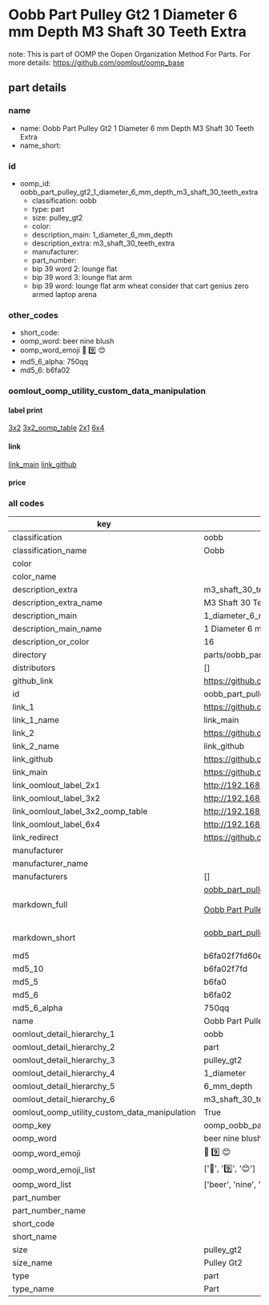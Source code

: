 # Oobb Part Pulley Gt2 1 Diameter 6 mm Depth M3 Shaft 30 Teeth Extra  

note: This is part of OOMP the Oopen Organization Method For Parts. For more details: https://github.com/oomlout/oomp_base

##  part details
  







### name
* name: Oobb Part Pulley Gt2 1 Diameter 6 mm Depth M3 Shaft 30 Teeth Extra
* name_short: 
### id
* oomp_id: oobb_part_pulley_gt2_1_diameter_6_mm_depth_m3_shaft_30_teeth_extra
  * classification: oobb
  * type: part
  * size: pulley_gt2
  * color: 
  * description_main: 1_diameter_6_mm_depth
  * description_extra: m3_shaft_30_teeth_extra
  * manufacturer: 
  * part_number: 
  * bip 39 word 2: lounge flat
  * bip 39 word 3: lounge flat arm
  * bip 39 word: lounge flat arm wheat consider that cart genius zero armed laptop arena

### other_codes
* short_code: 
* oomp_word: beer nine blush
* oomp_word_emoji :beer: :nine: :blush:
* md5_6_alpha: 750qq
* md5_6: b6fa02






### oomlout_oomp_utility_custom_data_manipulation
#### label print
[3x2](http://192.168.1.245:1112/?label=oomp%20750qq)
[3x2_oomp_table](http://192.168.1.108:1112/?label=oomp%20750qq)
[2x1](http://192.168.1.242:1112/?label=oomp%20750qq)
[6x4](http://192.168.1.55:1112/?label=oomp%20750qq)    

#### link

[link_main](https://github.com/oomlout/oomlout_oomp_version_1_messy/tree/main/parts/oobb_part_pulley_gt2_1_diameter_6_mm_depth_m3_shaft_30_teeth_extra) [link_github](https://github.com/oomlout/oomlout_oomp_version_1_messy/tree/main/parts/oobb_part_pulley_gt2_1_diameter_6_mm_depth_m3_shaft_30_teeth_extra)                             

#### price







### all codes 
| key | value |  
| --- | --- |  
| classification | oobb |  
| classification_name | Oobb |  
| color |  |  
| color_name |  |  
| description_extra | m3_shaft_30_teeth_extra |  
| description_extra_name | M3 Shaft 30 Teeth Extra |  
| description_main | 1_diameter_6_mm_depth |  
| description_main_name | 1 Diameter 6 mm Depth |  
| description_or_color | 16 |  
| directory | parts/oobb_part_pulley_gt2_1_diameter_6_mm_depth_m3_shaft_30_teeth_extra |  
| distributors | [] |  
| github_link | https://github.com/oomlout/oomlout_oomp_part_src/tree/main/parts/oobb_part_pulley_gt2_1_diameter_6_mm_depth_m3_shaft_30_teeth_extra |  
| id | oobb_part_pulley_gt2_1_diameter_6_mm_depth_m3_shaft_30_teeth_extra |  
| link_1 | https://github.com/oomlout/oomlout_oomp_version_1_messy/tree/main/parts/oobb_part_pulley_gt2_1_diameter_6_mm_depth_m3_shaft_30_teeth_extra |  
| link_1_name | link_main |  
| link_2 | https://github.com/oomlout/oomlout_oomp_version_1_messy/tree/main/parts/oobb_part_pulley_gt2_1_diameter_6_mm_depth_m3_shaft_30_teeth_extra |  
| link_2_name | link_github |  
| link_github | https://github.com/oomlout/oomlout_oomp_version_1_messy/tree/main/parts/oobb_part_pulley_gt2_1_diameter_6_mm_depth_m3_shaft_30_teeth_extra |  
| link_main | https://github.com/oomlout/oomlout_oomp_version_1_messy/tree/main/parts/oobb_part_pulley_gt2_1_diameter_6_mm_depth_m3_shaft_30_teeth_extra |  
| link_oomlout_label_2x1 | http://192.168.1.242:1112/?label=oomp%20750qq |  
| link_oomlout_label_3x2 | http://192.168.1.245:1112/?label=oomp%20750qq |  
| link_oomlout_label_3x2_oomp_table | http://192.168.1.108:1112/?label=oomp%20750qq |  
| link_oomlout_label_6x4 | http://192.168.1.55:1112/?label=oomp%20750qq |  
| link_redirect | https://github.com/oomlout/oomlout_oomp_version_1_messy/tree/main/parts/oobb_part_pulley_gt2_1_diameter_6_mm_depth_m3_shaft_30_teeth_extra |  
| manufacturer |  |  
| manufacturer_name |  |  
| manufacturers | [] |  
| markdown_full | [oobb_part_pulley_gt2_1_diameter_6_mm_depth_m3_shaft_30_teeth_extra](none)<br>[](none)<br>[Oobb Part Pulley Gt2 1 Diameter 6 Mm Depth M3 Shaft 30 Teeth Extra](none)<br><br> |  
| markdown_short | [oobb_part_pulley_gt2_1_diameter_6_mm_depth_m3_shaft_30_teeth_extra](none)<br><br> |  
| md5 | b6fa02f7fd60e4637f97af9e17562422 |  
| md5_10 | b6fa02f7fd |  
| md5_5 | b6fa0 |  
| md5_6 | b6fa02 |  
| md5_6_alpha | 750qq |  
| name | Oobb Part Pulley Gt2 1 Diameter 6 mm Depth M3 Shaft 30 Teeth Extra |  
| oomlout_detail_hierarchy_1 | oobb |  
| oomlout_detail_hierarchy_2 | part |  
| oomlout_detail_hierarchy_3 | pulley_gt2 |  
| oomlout_detail_hierarchy_4 | 1_diameter |  
| oomlout_detail_hierarchy_5 | 6_mm_depth |  
| oomlout_detail_hierarchy_6 | m3_shaft_30_teeth_extra |  
| oomlout_oomp_utility_custom_data_manipulation | True |  
| oomp_key | oomp_oobb_part_pulley_gt2_1_diameter_6_mm_depth_m3_shaft_30_teeth_extra |  
| oomp_word | beer nine blush |  
| oomp_word_emoji | :beer: :nine: :blush: |  
| oomp_word_emoji_list | [':beer:', ':nine:', ':blush:'] |  
| oomp_word_list | ['beer', 'nine', 'blush'] |  
| part_number |  |  
| part_number_name |  |  
| short_code |  |  
| short_name |  |  
| size | pulley_gt2 |  
| size_name | Pulley Gt2 |  
| type | part |  
| type_name | Part |  
